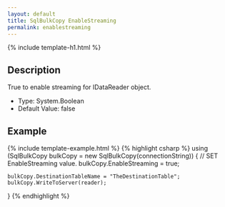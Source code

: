 ```yaml
---
layout: default
title: SqlBulkCopy EnableStreaming
permalink: enablestreaming
---
```


{% include template-h1.html %}

## Description

True to enable streaming for IDataReader object.

- Type: System.Boolean
- Default Value: false

## Example
{% include template-example.html %} 
{% highlight csharp %}
using (SqlBulkCopy bulkCopy = new SqlBulkCopy(connectionString))
{
    // SET EnableStreaming value.
    bulkCopy.EnableStreaming = true;

    bulkCopy.DestinationTableName = "TheDestinationTable";
    bulkCopy.WriteToServer(reader);
}
{% endhighlight %}
